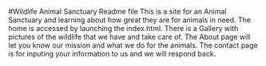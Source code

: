 #Wildlife Animal Sanctuary Readme file
This is a site for an Animal Sanctuary and learning about how great they are for animals in need. The home is accessed by launching the index.html.
There is a Gallery with pictures of the wildlife that we have and take care of. 
The About page will let you know our mission and what we do for the animals.
The contact page is for inputing your information to us and we will respond back.